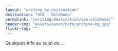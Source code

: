 ```yaml
---
layout: "writing_by_destination"
destination: "USA - Oklahoma"
permalink: "/writing/destination/usa-oklahoma/"
header-img: "assets/owner/hero/archive-bg.jpg"
flickr-tag: ""
---
```


Quelques info au sujet de....
